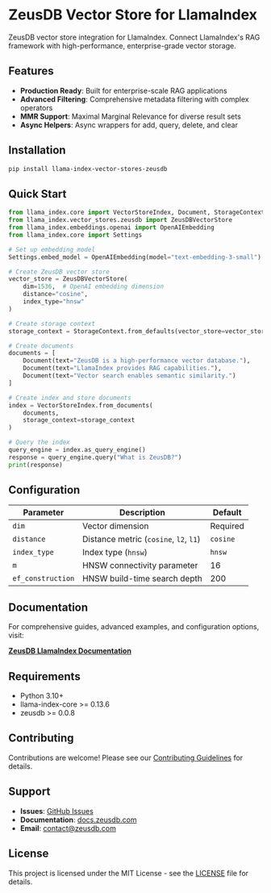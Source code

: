 # ZeusDB Vector Store for LlamaIndex

ZeusDB vector store integration for LlamaIndex. Connect LlamaIndex's RAG framework with high-performance, enterprise-grade vector storage.

## Features

- **Production Ready**: Built for enterprise-scale RAG applications
- **Advanced Filtering**: Comprehensive metadata filtering with complex operators  
- **MMR Support**: Maximal Marginal Relevance for diverse result sets
- **Async Helpers**: Async wrappers for add, query, delete, and clear

## Installation

```bash
pip install llama-index-vector-stores-zeusdb
```

## Quick Start

```python
from llama_index.core import VectorStoreIndex, Document, StorageContext
from llama_index.vector_stores.zeusdb import ZeusDBVectorStore
from llama_index.embeddings.openai import OpenAIEmbedding
from llama_index.core import Settings

# Set up embedding model
Settings.embed_model = OpenAIEmbedding(model="text-embedding-3-small")

# Create ZeusDB vector store
vector_store = ZeusDBVectorStore(
    dim=1536,  # OpenAI embedding dimension
    distance="cosine",
    index_type="hnsw"
)

# Create storage context
storage_context = StorageContext.from_defaults(vector_store=vector_store)

# Create documents
documents = [
    Document(text="ZeusDB is a high-performance vector database."),
    Document(text="LlamaIndex provides RAG capabilities."),
    Document(text="Vector search enables semantic similarity.")
]

# Create index and store documents
index = VectorStoreIndex.from_documents(
    documents, 
    storage_context=storage_context
)

# Query the index
query_engine = index.as_query_engine()
response = query_engine.query("What is ZeusDB?")
print(response)
```

## Configuration

| Parameter | Description | Default |
|-----------|-------------|---------|
| `dim` | Vector dimension | Required |
| `distance` | Distance metric (`cosine`, `l2`, `l1`) | `cosine` |
| `index_type` | Index type (`hnsw`) | `hnsw` |
| `m` | HNSW connectivity parameter | 16 |
| `ef_construction` | HNSW build-time search depth | 200 |

## Documentation

For comprehensive guides, advanced examples, and configuration options, visit:

**[ZeusDB LlamaIndex Documentation](https://docs.zeusdb.com/integrations/llamaindex)**

## Requirements

- Python 3.10+
- llama-index-core >= 0.13.6
- zeusdb >= 0.0.8

## Contributing

Contributions are welcome! Please see our [Contributing Guidelines](CONTRIBUTING.md) for details.

## Support

- **Issues**: [GitHub Issues](https://github.com/ZeusDB/llama-index-vector-stores-zeusdb/issues)
- **Documentation**: [docs.zeusdb.com](https://docs.zeusdb.com)
- **Email**: [contact@zeusdb.com](mailto:contact@zeusdb.com)

## License

This project is licensed under the MIT License - see the [LICENSE](LICENSE) file for details.
